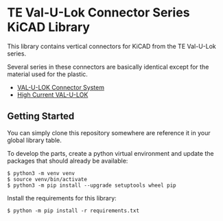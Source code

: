 # TE Val-U-Lok Connector Series KiCAD Library

This library contains vertical connectors for KiCAD from the TE Val-U-Lok series.

Several series in these connectors are basically identical except for the material used for the plastic.

- [VAL-U-LOK Connector System](https://www.te.com/commerce/DocumentDelivery/DDEController?Action=srchrtrv&DocNm=1773458-6_VAL-U-LOK_QRG&DocType=DS&DocLang=EN)
- [High Current VAL-U-LOK](https://www.te.com/commerce/DocumentDelivery/DDEController?Action=showdoc&DocId=Data+Sheet%7F1-1773979-5_13A_VAL-U-LOK_Connectors%7FA619%7Fpdf%7FEnglish%7FENG_DS_1-1773979-5_13A_VAL-U-LOK_Connectors_A619.pdf)

## Getting Started

You can simply clone this repository somewhere are reference it in your global library table.

To develop the parts, create a python virtual environment and update the packages that should already be available:

```shell
$ python3 -m venv venv
$ source venv/bin/activate
$ python3 -m pip install --upgrade setuptools wheel pip
```

Install the requirements for this library:

```shell
$ python -m pip install -r requirements.txt
```
